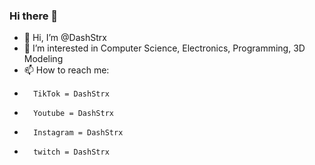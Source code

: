 ### Hi there 👋
- 👋 Hi, I’m @DashStrx
- 👀 I’m interested in Computer Science, Electronics, Programming, 3D Modeling
- 📫 How to reach me:
-       TikTok = DashStrx
-       Youtube = DashStrx
-       Instagram = DashStrx
-       twitch = DashStrx
